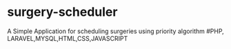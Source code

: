 # surgery-scheduler
A Simple Application for scheduling surgeries using priority algorithm 
#PHP, LARAVEL,MYSQL,HTML,CSS,JAVASCRIPT
